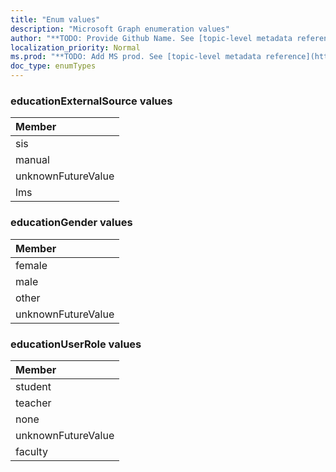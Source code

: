 ```yaml
---
title: "Enum values"
description: "Microsoft Graph enumeration values"
author: "**TODO: Provide Github Name. See [topic-level metadata reference](https://msgo.azurewebsites.net/add/document/guidelines/metadata.html#topic-level-metadata)**"
localization_priority: Normal
ms.prod: "**TODO: Add MS prod. See [topic-level metadata reference](https://msgo.azurewebsites.net/add/document/guidelines/metadata.html#topic-level-metadata)**"
doc_type: enumTypes
---
```


### educationExternalSource values 



|Member|
|:---|
|sis|
|manual|
|unknownFutureValue|
|lms|

### educationGender values 



|Member|
|:---|
|female|
|male|
|other|
|unknownFutureValue|

### educationUserRole values 



|Member|
|:---|
|student|
|teacher|
|none|
|unknownFutureValue|
|faculty|


